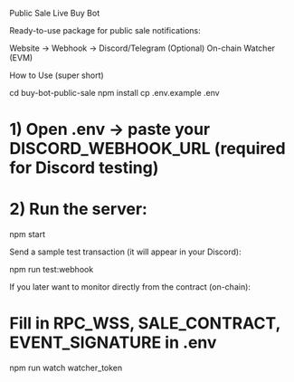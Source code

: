Public Sale Live Buy Bot

Ready-to-use package for public sale notifications:

Website → Webhook → Discord/Telegram
(Optional) On-chain Watcher (EVM)

How to Use (super short)

cd buy-bot-public-sale
npm install
cp .env.example .env
# 1) Open .env → paste your DISCORD_WEBHOOK_URL (required for Discord testing)
# 2) Run the server:
npm start


Send a sample test transaction (it will appear in your Discord):

npm run test:webhook


If you later want to monitor directly from the contract (on-chain):

# Fill in RPC_WSS, SALE_CONTRACT, EVENT_SIGNATURE in .env
npm run watch
watcher_token
